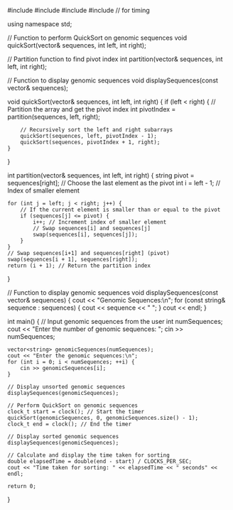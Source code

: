#include <iostream>
#include <vector>
#include <string>
#include <ctime> // for timing

using namespace std;

// Function to perform QuickSort on genomic sequences
void quickSort(vector<string>& sequences, int left, int right);

// Partition function to find pivot index
int partition(vector<string>& sequences, int left, int right);

// Function to display genomic sequences
void displaySequences(const vector<string>& sequences);

void quickSort(vector<string>& sequences, int left, int right) {
    if (left < right) {
        // Partition the array and get the pivot index
        int pivotIndex = partition(sequences, left, right);

        // Recursively sort the left and right subarrays
        quickSort(sequences, left, pivotIndex - 1);
        quickSort(sequences, pivotIndex + 1, right);
    }
}

int partition(vector<string>& sequences, int left, int right) {
    string pivot = sequences[right]; // Choose the last element as the pivot
    int i = left - 1; // Index of smaller element

    for (int j = left; j < right; j++) {
        // If the current element is smaller than or equal to the pivot
        if (sequences[j] <= pivot) {
            i++; // Increment index of smaller element
            // Swap sequences[i] and sequences[j]
            swap(sequences[i], sequences[j]);
        }
    }
    // Swap sequences[i+1] and sequences[right] (pivot)
    swap(sequences[i + 1], sequences[right]);
    return (i + 1); // Return the partition index
}

// Function to display genomic sequences
void displaySequences(const vector<string>& sequences) {
    cout << "Genomic Sequences:\n";
    for (const string& sequence : sequences) {
        cout << sequence << " ";
    }
    cout << endl;
}

int main() {
    // Input genomic sequences from the user
    int numSequences;
    cout << "Enter the number of genomic sequences: ";
    cin >> numSequences;

    vector<string> genomicSequences(numSequences);
    cout << "Enter the genomic sequences:\n";
    for (int i = 0; i < numSequences; ++i) {
        cin >> genomicSequences[i];
    }

    // Display unsorted genomic sequences
    displaySequences(genomicSequences);

    // Perform QuickSort on genomic sequences
    clock_t start = clock(); // Start the timer
    quickSort(genomicSequences, 0, genomicSequences.size() - 1);
    clock_t end = clock(); // End the timer

    // Display sorted genomic sequences
    displaySequences(genomicSequences);

    // Calculate and display the time taken for sorting
    double elapsedTime = double(end - start) / CLOCKS_PER_SEC;
    cout << "Time taken for sorting: " << elapsedTime << " seconds" << endl;

    return 0;
}
